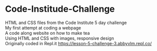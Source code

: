 # Code-Institude-Challenge
HTML and CSS files from the Code Institute 5 day challenge 
<br />
My first attempt at coding a webpage
<br />
A code along website on how to make tea 
<br />
Using HTML and CSS with images, responsive design 
<br />
Originally coded in Repl.it
https://lesson-5-challenge-3.abbyvlm.repl.co/ 
